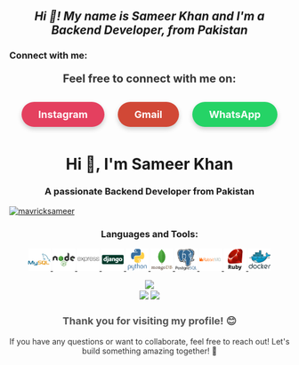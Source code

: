 <h2 align="center" style="font-style:italic">Hi 👋! My name is Sameer Khan and I'm a Backend Developer, from Pakistan</h2>

###

### Connect with me:

<div align="center">
  <p style="font-size: 20px; color: #333; font-weight: bold; margin-bottom: 20px;">Feel free to connect with me on:</p>
  
  <!-- Instagram Button -->
  <a href="https://www.instagram.com/mavricksameer" target="_blank" style="text-decoration: none;">
    <div style="display: inline-block; background-color: #E4405F; color: white; padding: 12px 30px; font-size: 18px; font-weight: bold; border-radius: 30px; margin: 10px; text-align: center; box-shadow: 0 4px 8px rgba(0,0,0,0.2); transition: transform 0.3s ease, box-shadow 0.3s ease;">
      Instagram
    </div>
  </a>
  
  <!-- Gmail Button -->
  <a href="mailto:mavricksameer@example.com" target="_blank" style="text-decoration: none;">
    <div style="display: inline-block; background-color: #D14836; color: white; padding: 12px 30px; font-size: 18px; font-weight: bold; border-radius: 30px; margin: 10px; text-align: center; box-shadow: 0 4px 8px rgba(0,0,0,0.2); transition: transform 0.3s ease, box-shadow 0.3s ease;">
      Gmail
    </div>
  </a>

  <!-- WhatsApp Button -->
  <a href="https://wa.me/92554538546" target="_blank" style="text-decoration: none;">
    <div style="display: inline-block; background-color: #25D366; color: white; padding: 12px 30px; font-size: 18px; font-weight: bold; border-radius: 30px; margin: 10px; text-align: center; box-shadow: 0 4px 8px rgba(0,0,0,0.2); transition: transform 0.3s ease, box-shadow 0.3s ease;">
      WhatsApp
    </div>
  </a>
</div>

###

<h1 align="center">Hi 👋, I'm Sameer Khan</h1>
<h3 align="center">A passionate Backend Developer from Pakistan</h3>

<p align="left"> 
  <a href="https://github.com/ryo-ma/github-profile-trophy">
    <img src="https://github-profile-trophy.vercel.app/?username=mavricksameer" alt="mavricksameer" />
  </a> 
</p>

<h3 align="center">Languages and Tools:</h3>
<p align="center">
  <!-- Backend Tools -->
  <a href="https://www.mysql.com/" target="_blank" rel="noreferrer"> <img src="https://raw.githubusercontent.com/devicons/devicon/master/icons/mysql/mysql-original-wordmark.svg" alt="mysql" width="40" height="40"/> </a>
  <a href="https://nodejs.org/" target="_blank" rel="noreferrer"> <img src="https://raw.githubusercontent.com/devicons/devicon/master/icons/nodejs/nodejs-original-wordmark.svg" alt="nodejs" width="40" height="40"/> </a>
  <a href="https://expressjs.com/" target="_blank" rel="noreferrer"> <img src="https://raw.githubusercontent.com/devicons/devicon/master/icons/express/express-original-wordmark.svg" alt="express" width="40" height="40"/> </a>
  <a href="https://www.djangoproject.com/" target="_blank" rel="noreferrer"> <img src="https://raw.githubusercontent.com/devicons/devicon/master/icons/django/django-original.svg" alt="django" width="40" height="40"/> </a>
  <a href="https://www.python.org/" target="_blank" rel="noreferrer"> <img src="https://raw.githubusercontent.com/devicons/devicon/master/icons/python/python-original-wordmark.svg" alt="python" width="40" height="40"/> </a>
  <a href="https://www.mongodb.com/" target="_blank" rel="noreferrer"> <img src="https://raw.githubusercontent.com/devicons/devicon/master/icons/mongodb/mongodb-original-wordmark.svg" alt="mongodb" width="40" height="40"/> </a>
  <a href="https://www.postgresql.org/" target="_blank" rel="noreferrer"> <img src="https://raw.githubusercontent.com/devicons/devicon/master/icons/postgresql/postgresql-original-wordmark.svg" alt="postgresql" width="40" height="40"/> </a>
  <a href="https://www.rabbitmq.com/" target="_blank" rel="noreferrer"> <img src="https://raw.githubusercontent.com/devicons/devicon/master/icons/rabbitmq/rabbitmq-original-wordmark.svg" alt="rabbitmq" width="40" height="40"/> </a>
  <a href="https://www.railsconf.org/" target="_blank" rel="noreferrer"> <img src="https://raw.githubusercontent.com/devicons/devicon/master/icons/ruby/ruby-original-wordmark.svg" alt="ruby" width="40" height="40"/> </a>
  <a href="https://www.docker.com/" target="_blank" rel="noreferrer"> <img src="https://raw.githubusercontent.com/devicons/devicon/master/icons/docker/docker-original-wordmark.svg" alt="docker" width="40" height="40"/> </a>
</p>

<div align="center">
  <img src="https://github-readme-stats.vercel.app/api?username=mavricksameer&theme=shadow_green&hide_border=false&include_all_commits=true&count_private=true" height="150px"/><br/>
   <img src="https://github-readme-stats.vercel.app/api/top-langs/?username=mavricksameer&theme=shadow_green&hide_border=false&include_all_commits=true&count_private=true&layout=compact" height="150px"/>
  <img src="https://github-readme-streak-stats.herokuapp.com/?user=mavricksameer&theme=shadow_green&hide_border=false" height="150px"/><br/>
</div>

###

<h3 align="center" style="font-size: 18px; color: #555;">Thank you for visiting my profile! 😊</h3>
<p align="center" style="color: #333;">If you have any questions or want to collaborate, feel free to reach out! Let's build something amazing together! 🚀</p>








